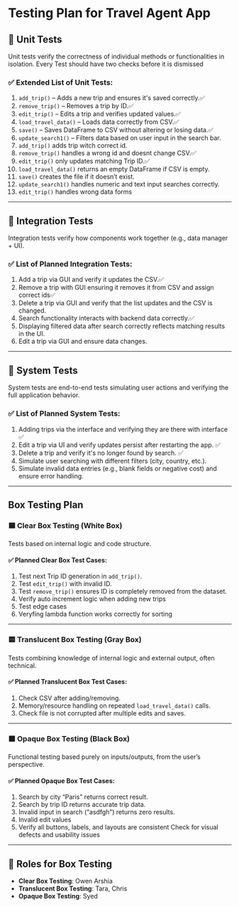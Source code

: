 
#  Testing Plan for Travel Agent App

## 🔹 Unit Tests

Unit tests verify the correctness of individual methods or functionalities in isolation.
Every Test should have two checks before it is dismissed

### ✅ Extended List of Unit Tests:
1. `add_trip()` – Adds a new trip and ensures it's saved correctly.✅
2. `remove_trip()` – Removes a trip by ID.✅
3. `edit_trip()` – Edits a trip and verifies updated values.✅
4. `load_travel_data()` – Loads data correctly from CSV.✅
5. `save()` – Saves DataFrame to CSV without altering or losing data.✅
6. `update_search1()` – Filters data based on user input in the search bar.
7. `add_trip()` adds trip witch correct id.
8. `remove_trip()` handles a wrong id and doesnt change CSV.✅
9. `edit_trip()` only updates matching Trip ID.✅
10. `load_travel_data()` returns an empty DataFrame if CSV is empty.
11. `save()` creates the file if it doesn’t exist.
12. `update_search1()` handles numeric and text input searches correctly.
13. `edit_trip()` handles wrong data forms 

---

## 🔹 Integration Tests

Integration tests verify how components work together (e.g., data manager + UI).

### ✅ List of Planned Integration Tests:
1. Add a trip via GUI and verify it updates the CSV.✅
2. Remove a trip with GUI ensuring it removes it from CSV and assign correct ids✅
3. Delete a trip via GUI and verify that the list updates and the CSV is changed.
4. Search functionality interacts with backend data correctly.✅
5. Displaying filtered data after search correctly reflects matching results in the UI.
6. Edit a trip via GUI and ensure data changes. 

---

## 🔹 System Tests

System tests are end-to-end tests simulating user actions and verifying the full application behavior.

### ✅ List of Planned System Tests:
1. Adding trips via the interface and verifying they are there with interface ✅
2. Edit a trip via UI and verify updates persist after restarting the app. ✅
3. Delete a trip and verify it's no longer found by search. ✅
4. Simulate user searching with different filters (city, country, etc.).
5. Simulate invalid data entries (e.g., blank fields or negative cost) and ensure error handling.

---

## Box Testing Plan

### 🟦 Clear Box Testing (White Box)

Tests based on internal logic and code structure.

#### ✅ Planned Clear Box Test Cases:
1. Test next Trip ID generation in `add_trip()`. 
2. Test `edit_trip()` with invalid ID. 
3. Test `remove_trip()` ensures ID is completely removed from the dataset.
4. Verify auto increment logic when adding new trips
5. Test edge cases
6. Veryfing lambda function works correctly for sorting 
---

### 🟨 Translucent Box Testing (Gray Box)

Tests combining knowledge of internal logic and external output, often technical.

#### ✅ Planned Translucent Box Test Cases:
1. Check CSV after adding/removing.
2. Memory/resource handling on repeated `load_travel_data()` calls.
3. Check file is not corrupted after multiple edits and saves.
---

### ⬛ Opaque Box Testing (Black Box)

Functional testing based purely on inputs/outputs, from the user’s perspective.

#### ✅ Planned Opaque Box Test Cases:
1. Search by city “Paris” returns correct result.
2. Search by trip ID returns accurate trip data.
3. Invalid input in search (“asdfgh”) returns zero results.
4. Invalid edit values
5. Verify all buttons, labels, and layouts are consistent Check for visual defects and usability issues

---

## 👥 Roles for Box Testing

- **Clear Box Testing**: Owen Arshia 
- **Translucent Box Testing**: Tara, Chris  
- **Opaque Box Testing**: Syed 

